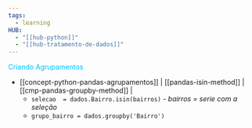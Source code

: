 ```yaml
---
tags:
  - learning
HUB:
  - "[[hub-python]]"
  - "[[hub-tratamento-de-dados]]"
---
```

 <font color = 00bfff> Criando Agrupamentos</font>
- [[concept-python-pandas-agrupamentos]]   |  [[pandas-isin-method]] | [[cmp-pandas-groupby-method]]  |
	- `selecao  = dados.Bairro.isin(bairros)` - *bairros = serie com a seleção*
	- `grupo_bairro = dados.groupby('Bairro')`
